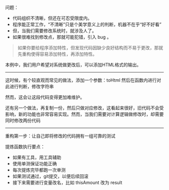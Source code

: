问题：

- 代码组织不清晰，但还在可忍受限度内。
- 程序能正常工作，“不清晰”只是个美学意义上的判断，机器不在乎“好不好看”
- 但，当我们需要修改系统时，就涉及人了。
- 如果很难找到修改点，那就可能犯错，引入 bug 。

> 如果你要给程序添加特性，但发现代码因缺少良好结构而不易于更改，那就先重构使得容易添加特性，再添加特性。

本例中，我们用户希望对系统做更改后，可以添加HTML格式的输出。

-----

这时候，有个较直观而常见的做法，添加一个参数：toHtml 然后在函数内进行对此进行判断，修改字符串

然而，这会让这段代码变得更加难维护。

还有另一个做法，再复制一份，然后只做对应修改，这看起来很好，旧代码不会受影响，新的功能也非常容易实现。然而，当我们需要对计算逻辑做修改时，却需要同时修改两份代码

-----

重构第一步：让自己即将修改的代码拥有一组可靠的测试

提炼函数执行要点：
- 如果有工具，用工具辅助
- 使用单测保证功能正确
- 每次提炼完毕都跑一次单测
- 如果测试通过，git提交，以便后续回滚
- 接下来需要进行变量改名，比如 thisAmount 改为 result